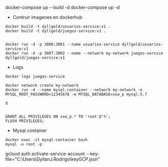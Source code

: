 

docker-compose up --build -d
docker-compose up -d


- Contruir imagenes en dockerhub
```
docker build -t dyllgold/usuarios-service:v1 .
docker build -t dyllgold/juegos-service:v1 .


docker run -d -p 3006:3001 --name usuarios-service dyllgold/usuarios-service:v1
docker run -d -p 3007:3002 --name --network my-network juegos-service dyllgold/juegos-service:v1
```

- Logs
```
docker logs juegos-service

docker network create my-network
docker run -d --name mysql-container --network my-network -e MYSQL_ROOT_PASSWORD=12345678 -e MYSQL_DATABASE=soa_p mysql:5.7

d


GRANT ALL PRIVILEGES ON soa_p.* TO 'root'@'%';
FLUSH PRIVILEGES;
```

- Mysql container
```
docker exec -it mysql-container bash
mysql -u root -p
```


gcloud auth activate-service-account --key-file="C:\Users\DyllanJ.Rodrigo\keyGCP.json"

